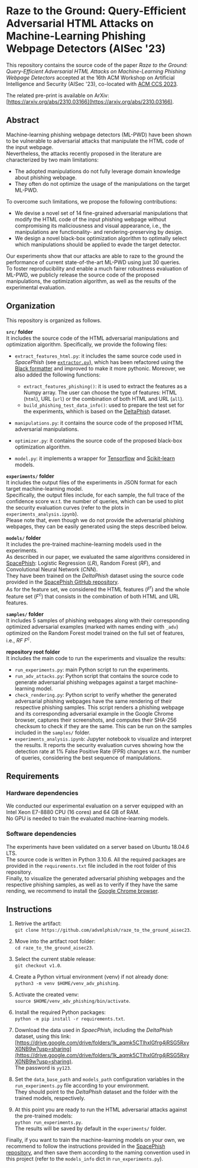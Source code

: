# Raze to the Ground: Query-Efficient Adversarial HTML Attacks on Machine-Learning Phishing Webpage Detectors (AISec '23)

This repository contains the source code of the paper _Raze to the Ground: Query-Efficient Adversarial HTML Attacks on Machine-Learning Phishing Webpage Detectors_ accepted
at the 16th ACM Workshop on Artificial Intelligence and Security (AISec '23), co-located with [ACM CCS 2023](https://www.sigsac.org/ccs/CCS2023/).  

The related pre-print is available on ArXiv: [https://arxiv.org/abs/2310.03166](https://arxiv.org/abs/2310.03166).


## Abstract
Machine-learning phishing webpage detectors (ML-PWD) have been shown to be vulnerable to adversarial attacks that manipulate the HTML code of the input webpage.  
Nevertheless, the attacks recently proposed in the literature are characterized by two main limitations:
* The adopted manipulations do not fully leverage domain knowledge about phishing webpage.
* They often do not optimize the usage of the manipulations on the target ML-PWD.

To overcome such limitations, we propose the following contributions:
* We devise a novel set of 14 fine-grained adversarial manipulations that modify the HTML code of the input phishing webpage without compromising its maliciousness and visual appearance, i.e., the manipulations are functionality- and rendering-preserving by design.
* We design a novel black-box optimization algorithm to optimally select which manipulations should be applied to evade the target detector.

Our experiments show that our attacks are able to raze to the ground the performance of current state-of-the-art ML-PWD using just 30 queries.  
To foster reproducibility and enable a much fairer robustness evaluation of ML-PWD, we publicly release the source code of the proposed manipulations, the optimization algorithm, as well as the results of the experimental evaluation.


## Organization
This repository is organized as follows.

**`src/` folder**  
It includes the source code of the HTML adversarial manipulations and optimization algorithm.
Specifically, we provide the following files:  
* `extract_features_html.py`: it includes the same source code used in _SpacePhish_ (see [`extractor.py`](https://github.com/hihey54/acsac22_spacephish/blob/99fe25e4dca1bdc7ccebece78db325955f5f532f/preprocessing_folder/extractor.py)), which has been refactored using the [Black formatter](https://black.readthedocs.io/en/stable/) and improved to make it more pythonic. Moreover, we also added the following functions:
   * `extract_features_phishing()`: it is used to extract the features as a Numpy array. The user can choose the type of features: HTML (`html`), URL (`url`) or the combination of both HTML and URL (`all`).
   * `build_phishing_test_data_info()`: used to prepare the test set for the experiments, whhich is based on the [DeltaPhish](https://link.springer.com/chapter/10.1007/978-3-319-66402-6_22) dataset.

* `manipulations.py`: it contains the source code of the proposed HTML adversarial manipulations.

* `optimizer.py`: it contains the source code of the proposed black-box optimization algorithm.

* `model.py`: it implements a wrapper for [Tensorflow](https://www.tensorflow.org) and [Scikit-learn](https://scikit-learn.org/stable/) models.

**`experiments/` folder**  
It includes the output files of the experiments in JSON format for each target machine-learning model.  
Specifically, the output files include, for each sample, the full trace of the confidence score w.r.t. the number of queries, which can be used to plot the security evaluation curves (refer to the plots in `experiments_analysis.ipynb`).  
Please note that, even though we do not provide the adversarial phishing webpages, they can be easily generated using the steps described below.

**`models/` folder**  
It includes the pre-trained machine-learning models used in the experiments.  
As described in our paper, we evaluated the same algorithms considered in [SpacePhish](https://dl.acm.org/doi/abs/10.1145/3564625.3567980): Logistic Regression ($LR$), Random Forest ($RF$), and Convolutional Neural Network ($CNN$).  
They have been trained on the _DeltaPhish_ dataset using the source code provided in the [SpacePhish GitHub repository](https://github.com/hihey54/acsac22_spacephish/tree/99fe25e4dca1bdc7ccebece78db325955f5f532f).  
As for the feature set, we considered the HTML features ($F^r$) and the whole feature set ($F^c$) that consists in the combination of both HTML and URL features.

**`samples/` folder**  
It includes 5 samples of phishing webpages along with their corresponding optimized adversarial examples (marked with names ending with `_adv`) optimized on the Random Forest model trained on the full set of features, i.e., $RF$  $F^c$.

**repository root folder**  
It includes the main code to run the experiments and visualize the results:

* `run_experiments.py`: main Python script to run the experiments.
* `run_adv_attacks.py`: Python script that contains the source code to generate adversarial phishing webpages against a target machine-learning model.
* `check_rendering.py`: Python script to verify whether the generated adversarial phishing webpages have the same rendering of their respective phishing samples.
  This script renders a phishing webpage and its corresponding adversarial example in the Google Chrome browser, captures their screenshots, and computes their SHA-256 checksum to check if they are the same.
  This can be run on the samples included in the `samples/` folder.
* `experiments_analysis.ipynb`: Jupyter notebook to visualize and interpret the results. It reports the security evaluation curves showing how the detection rate at 1% False Positive Rate (FPR) changes w.r.t. the number of queries, considering the best sequence of manipulations.


## Requirements

### Hardware dependencies
We conducted our experimental evaluation on a server equipped with an Intel Xeon E7-8880 CPU (16 cores) and 64 GB of RAM.  
No GPU is needed to train the evaluated machine-learning models.

### Software dependencies
The experiments have been validated on a server based on Ubuntu 18.04.6 LTS.  
The source code is written in Python 3.10.6. All the required packages are provided in the `requirements.txt` file included in the root folder of this repository.  
Finally, to visualize the generated adversarial phishing webpages and the respective phishing samples, as well as to verify if they have the same rending, we recommend to install the [Google Chrome browser](https://www.google.com/chrome/).


## Instructions

1. Retrive the artifact:  
`git clone https://github.com/advmlphish/raze_to_the_ground_aisec23`.

2. Move into the artifact root folder:  
`cd raze_to_the_ground_aisec23`.

3. Select the current stable release:  
`git checkout v1.0`.

4. Create a Python virtual environment (venv) if not already done:  
`python3 -m venv $HOME/venv_adv_phishing`.

5. Activate the created venv:  
`source $HOME/venv_adv_phishing/bin/activate`.

6. Install the required Python packages:  
`python -m pip install -r requirements.txt`.

7. Download the data used in _SpaecPhish_, including the _DeltaPhish_ dataset, using this link: [https://drive.google.com/drive/folders/1k_aqmk5CTlhxlGfrg4jRSG5RxyX0NB9w?usp=sharing](https://drive.google.com/drive/folders/1k_aqmk5CTlhxlGfrg4jRSG5RxyX0NB9w?usp=sharing).  
The password is `yy123`.

8. Set the `data_base_path` and `models_path` configuration variables in the `run_experiments.py` file according to your environment.  
They should point to the _DeltaPhish_ dataset and the folder with the trained models, respectively.

9. At this point you are ready to run the HTML adversarial attacks against the pre-trained models:  
`python run_experiments.py`.  
The results will be saved by default in the `experiments/` folder.

Finally, if you want to train the machine-learning models on your own, we recommend to follow the instructions provided in the [SpacePhish repository](https://github.com/hihey54/acsac22_spacephish/tree/99fe25e4dca1bdc7ccebece78db325955f5f532f), and then save them according to the naming convention used in this project (refer to the `models_info` dict in `run_experiments.py`).
